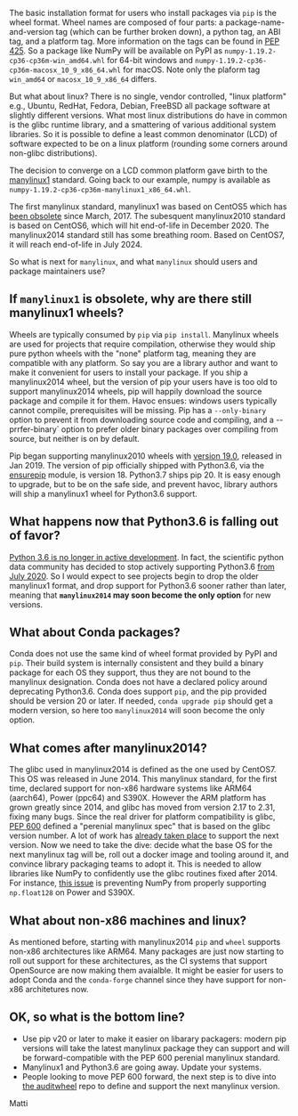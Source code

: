 <!--
.. title: Manylinux1 is obsolete, manylinux2010 is almost EOL, what is next?
.. slug: manylinux1-is-obsolete-manylinux2010-is-almost-eol-what-is-next
.. date: 2020-10-08 14:00:06 UTC-05:00
.. tags: 
.. category: 
.. link: 
.. description: 
.. type: text
-->

The basic installation format for users who install packages via `pip` is
the wheel format. Wheel names are composed of four parts: a
package-name-and-version tag (which can be further broken down), a python tag,
an ABI tag, and a platform tag. More information on the tags can be found in
[PEP 425](https://www.python.org/dev/peps/pep-0425).  So a package like NumPy
will be available on PyPI as `numpy-1.19.2-cp36-cp36m-win_amd64.whl` for 64-bit
windows and `numpy-1.19.2-cp36-cp36m-macosx_10_9_x86_64.whl` for macOS. Note
only the plaform tag `win_amd64` or `macosx_10_9_x86_64` differs. 

But what about linux? There is no single, vendor controlled, "linux platform"
e.g., Ubuntu, RedHat, Fedora, Debian, FreeBSD all package software at slightly
different versions. What most linux distributions do have in common is the
glibc runtime library, and a smattering of various additional system libraries.
So it is possible to define a least common denominator (LCD) of software
expected to be on a linux platform (rounding some corners around non-glibc
distributions).

The decision to converge on a LCD common platform gave birth to the
[manylinux1](https://www.python.org/dev/peps/pep-0513/) standard. Going back
to our example, numpy is available as
`numpy-1.19.2-cp36-cp36m-manylinux1_x86_64.whl`.

The first manylinux standard, manylinux1 was based on CentOS5 which has [been
obsolete](https://endoflife.software/operating-systems/linux/centos) since
March, 2017. The subesquent manylinux2010 standard is based on CentOS6, which
will hit end-of-life in December 2020. The manylinux2014 standard still has some
breathing room. Based on CentOS7, it will reach end-of-life in July 2024.

So what is next for `manylinux`, and what `manylinux` should users and package
maintainers use?

<!-- TEASER_END -->

## If `manylinux1` is obsolete, why are there still manylinux1 wheels?

Wheels are typically consumed by `pip` via `pip install`. Manylinux wheels are
used for projects that require compilation, otherwise they would ship
pure python wheels with the "none" platform tag, meaning they are compatible with
any platform. So say you are a library author and want to make it convenient
for users to install your package. If you ship a manylinux2014 wheel, but the
version of pip your users have is too old to support manylinux2014 wheels, pip
will happily download the source package and compile it for them. Havoc ensues:
windows users typically cannot compile, prerequisites will be missing. Pip has
a `--only-binary` option to prevent it from downloading source code and
compiling, and a --prrfer-binary` option to prefer older binary packages over
compiling from source, but neither is on by default.

Pip began supporting manylinux2010 wheels with [version
19.0](https://github.com/pypa/pip/blob/master/NEWS.rst#190-2019-01-22),
released in Jan 2019. The version of pip officially shipped with Python3.6, via
the [ensurepip](https://docs.python.org/3.6/library/ensurepip.html) module, is
version 18. Python3.7 ships pip 20. It is easy enough to upgrade, but to be on
the safe side, and prevent havoc, library authors will ship a manylinux1 wheel
for Python3.6 support.

## What happens now that Python3.6 is falling out of favor?
[Python 3.6 is no longer in active
development](https://www.python.org/dev/peps/pep-0494). In fact, the scientific
python data community has decided to stop actively supporting Python3.6 [from
July
2020](https://numpy.org/neps/nep-0029-deprecation_policy.html#support-table).
So I would expect to see projects begin to drop the older manylinux1 format,
and drop support for Python3.6 sooner rather than later, meaning that
**`manylinux2014` may soon become the only option** for new versions.

## What about Conda packages?
Conda does not use the same kind of wheel format provided by PyPI and `pip`. Their
build system is internally consistent and they build a binary package for each
OS they support, thus they are not bound to the manylinux designation.
Conda does not have a declared policy around deprecating Python3.6. Conda does
support `pip`, and the pip provided should be version 20 or later. If needed,
`conda upgrade pip` should get a modern version, so here too `manylinux2014`
will soon become the only option.

## What comes after manylinux2014?
The glibc used in manylinux2014 is defined as the one used by CentOS7. This OS
was released in June 2014. This manylinux standard, for the first time,
declared support for non-x86 hardware systems like ARM64 (aarch64), Power
(ppc64) and S390X.  However the ARM platform has grown greatly since 2014, and
glibc has moved from version 2.17 to 2.31, fixing many bugs. Since the real
driver for platform compatibility is glibc, [PEP
600](https://www.python.org/dev/peps/pep-0600/) defined a "perenial manylinux
spec" that is based on the glibc version number. A lot of work has [already
taken place](https://github.com/pypa/manylinux/issues/542) to support the next
version. Now we need to take the dive: decide what the base OS for the next
manylinux tag will be, roll out a docker image and tooling around it, and
convince library packaging teams to adopt it. This is needed to allow libraries
like NumPy to confidently use the glibc routines fixed after 2014. For
instance, [this issue](https://github.com/numpy/numpy/issues/15763) is
preventing NumPy from properly supporting `np.float128` on Power and S390X.

## What about non-x86 machines and linux?

As mentioned before, starting with manylinux2014 `pip` and `wheel` supports
non-x86 architectures like ARM64. Many packages are just now starting to roll
out support for these architectures, as the CI systems that support OpenSource
are now making them avaialble. It might be easier for users to adopt Conda and
the `conda-forge` channel since they have support for non-x86 architetures now.

## OK, so what is the bottom line?

- Use pip v20 or later to make it easier on libarary packagers: modern pip
  versions will take the latest manylinux package they can support and will be
  forward-compatible with the PEP 600 perenial manylinux standard.
- Manylinux1 and Python3.6 are going away. Update your systems.
- People looking to move PEP 600 forward, the next step is to dive into [the
  auditwheel](https://github.com/pypa/auditwheel) repo to define and support
  the next manylinux version. 

Matti
